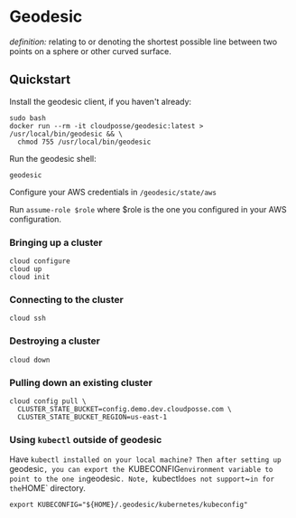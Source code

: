 # Geodesic

*definition:* relating to or denoting the shortest possible line between two points on a sphere or other curved surface.

## Quickstart

Install the geodesic client, if you haven't already:
```
sudo bash
docker run --rm -it cloudposse/geodesic:latest > /usr/local/bin/geodesic && \
  chmod 755 /usr/local/bin/geodesic
```

Run the geodesic shell:
```
geodesic
```

Configure your AWS credentials in `/geodesic/state/aws`

Run `assume-role $role` where $role is the one you configured in your AWS configuration.

### Bringing up a cluster

```
cloud configure
cloud up
cloud init
```

### Connecting to the cluster
```
cloud ssh
```

### Destroying a cluster
```
cloud down
```

### Pulling down an existing cluster
```
cloud config pull \
  CLUSTER_STATE_BUCKET=config.demo.dev.cloudposse.com \
  CLUSTER_STATE_BUCKET_REGION=us-east-1
```

### Using `kubectl` outside of geodesic

Have `kubectl installed on your local machine? Then after setting up `geodesic`, you can export the `KUBECONFIG` environment variable to point to the one in `geodesic`. Note, `kubectl` does not support `~` in for the `HOME` directory.
```
export KUBECONFIG="${HOME}/.geodesic/kubernetes/kubeconfig" 
```
